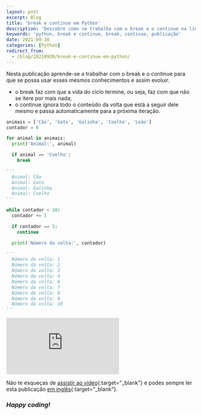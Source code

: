 ```yaml
---
layout: post
excerpt: Blog
title: 'break e continue em Python'
description: 'Descobre como se trabalha com o break e o continue na linguagem de programação Python. Obtém respostas às tuas dúvidas com a teoria e os exemplos apresentados.'
keywords: 'python, break e continue, break, continue, publicação'
date: 2021-09-30
categories: [Python]
redirect_from:
  - /blog/20210930/break-e-continue-em-python/
---
```


Nesta publicação aprende-se a trabalhar com o break e o continue para que se possa usar esses mesmos conhecimentos e assim evoluir.

- o break faz com que a vida do ciclo termine, ou seja, faz com que não se itere por mais nada;
- o continue ignora todo o conteúdo da volta que está a seguir dele mesmo e passa automaticamente para a próxima iteração.

```python
animais = ['Cão', 'Gato', 'Galinha', 'Coelho', 'Leão']
contador = 0

for animal in animais:
  print('Animal:', animal)

  if animal == 'Coelho':
    break

'''
  Animal: Cão
  Animal: Gato
  Animal: Galinha
  Animal: Coelho
'''

while contador < 10:
  contador += 1

  if contador == 5:
    continue

  print('Número da volta:', contador)

'''
  Número da volta: 1
  Número da volta: 2
  Número da volta: 3
  Número da volta: 4
  Número da volta: 6
  Número da volta: 7
  Número da volta: 8
  Número da volta: 9
  Número da volta: 10
'''
```

<div class="video-container">
  <iframe src="https://www.youtube.com/embed/bh0yUxxWBZE" frameborder="0" allowfullscreen></iframe>
</div>

Não te esqueças de [assistir ao vídeo](https://youtu.be/bh0yUxxWBZE){:target="\_blank"} e podes sempre ler esta publicação [em inglês](https://nelsonsilvadev.com/blog/break-and-continue-in-python/){:target="\_blank"}.

### _Happy coding!_
